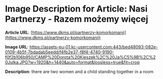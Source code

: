 # Image Description for Article: Nasi Partnerzy - Razem możemy więcej
**Article URL**: [https://www.dkms.pl/partnerzy-komorkomanii](https://www.dkms.pl/partnerzy-komorkomanii)

**Image URL**: https://assets-eu-01.kc-usercontent.com:443/bed48093-082e-0109-4b5f-7bdadab5eedd/f4fb2e37-f8f4-4740-9190-f0f2b106b950/CAMP%20Dorota%20Kieszek%2C%20Ja%C5%9B%2C%20Julka.JPG?w=1920&h=1440&auto=format&lossless=true&fit=crop

**Description**: there are two women and a child standing together in a room
